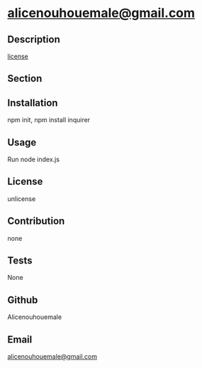 # alicenouhouemale@gmail.com

  ## Description

  [license](url)

  ## Section

  ## Installation
  npm init, npm install inquirer

  ## Usage
  Run node index.js

  ## License
  unlicense

  ## Contribution
  none

  ## Tests
  None

  ## Github
  Alicenouhouemale

  ## Email
  alicenouhouemale@gmail.com




